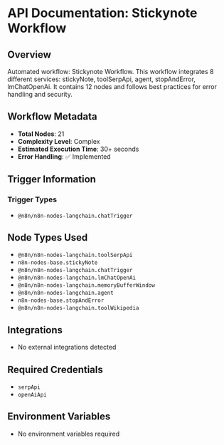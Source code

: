 # API Documentation: Stickynote Workflow

## Overview
Automated workflow: Stickynote Workflow. This workflow integrates 8 different services: stickyNote, toolSerpApi, agent, stopAndError, lmChatOpenAi. It contains 12 nodes and follows best practices for error handling and security.

## Workflow Metadata
- **Total Nodes**: 21
- **Complexity Level**: Complex
- **Estimated Execution Time**: 30+ seconds
- **Error Handling**: ✅ Implemented

## Trigger Information
### Trigger Types
- `@n8n/n8n-nodes-langchain.chatTrigger`

## Node Types Used
- `@n8n/n8n-nodes-langchain.toolSerpApi`
- `n8n-nodes-base.stickyNote`
- `@n8n/n8n-nodes-langchain.chatTrigger`
- `@n8n/n8n-nodes-langchain.lmChatOpenAi`
- `@n8n/n8n-nodes-langchain.memoryBufferWindow`
- `@n8n/n8n-nodes-langchain.agent`
- `n8n-nodes-base.stopAndError`
- `@n8n/n8n-nodes-langchain.toolWikipedia`

## Integrations
- No external integrations detected

## Required Credentials
- `serpApi`
- `openAiApi`

## Environment Variables
- No environment variables required
